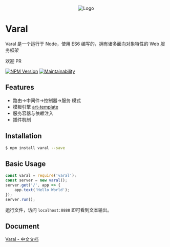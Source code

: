 <br>

<p align="center">
<img src="https://pty-ink.oss-cn-hangzhou.aliyuncs.com/varal.png?x-oss-process=style/width_400" alt="Logo">
</p>

# Varal

Varal 是一个运行于 Node，使用 ES6 编写的，拥有诸多面向对象特性的 Web 服务框架

欢迎 PR

[![NPM Version][npm-image]][npm-url]
[![Maintainability](https://api.codeclimate.com/v1/badges/ea102682c12c00a174f1/maintainability)](https://codeclimate.com/github/dmpty/varal/maintainability)

[npm-image]: https://img.shields.io/npm/v/varal.svg
[npm-url]: https://npmjs.org/package/varal

## Features

* 路由->中间件->控制器->服务 模式
* 模板引擎 [art-template](https://github.com/aui/art-template)
* 服务容器与依赖注入
* 插件机制


## Installation

```bash
$ npm install varal --save
```

## Basic Usage

```javascript
const varal = require('varal');
const server = new varal();
server.get('/', app => {
    app.text('Hello World');
});
server.run();
```
运行文件，访问 `localhost:8888` 即可看到文本输出。

## Document

[Varal - 中文文档](http://d.varal.pty.ink)